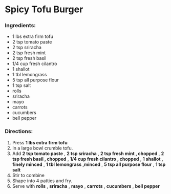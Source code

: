 # Spicy Tofu Burger 

### Ingredients: 
* 1 lbs extra firm tofu
* 2 tsp tomato paste
* 2 tsp sriracha
* 2 tsp fresh mint
* 2 tsp fresh basil
* 1/4 cup fresh cilantro
* 1 shallot
* 1 tbl lemongrass
* 5 tsp all purpose flour
* 1 tsp salt
*  rolls
*  sriracha
*  mayo
*  carrots
*  cucumbers
*  bell pepper

### Directions: 
1. Press **1 lbs extra firm tofu** 
2. In a large bowl crumble tofu. 
3. Add **2 tsp tomato paste** , **2 tsp sriracha** , **2 tsp fresh mint , chopped** , **2 tsp fresh basil , chopped** , **1/4 cup fresh cilantro , chopped** , **1 shallot , finely minced** , **1 tbl lemongrass ,minced** , **5 tsp all purpose flour** , **1 tsp salt** 
4. Stir to combine 
5. Shape into 4 patties and fry. 
6. Serve with **rolls** , **sriracha** , **mayo** , **carrots** , **cucumbers** , **bell pepper** 
